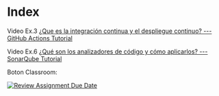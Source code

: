# Index

Video Ex.3 [¿Que es la integración continua y el despliegue continuo? --- GitHub Actions Tutorial](https://www.youtube.com/watch?v=SaRQfWQr4bI&ab_channel=MiquelM.E.)

Video Ex.6 [¿Qué son los analizadores de código y cómo aplicarlos? --- SonarQube Tutorial](https://www.youtube.com/watch?v=SdzvS5T7z9M&ab_channel=MiquelM.E.)




Boton Classroom:

[![Review Assignment Due Date](https://classroom.github.com/assets/deadline-readme-button-22041afd0340ce965d47ae6ef1cefeee28c7c493a6346c4f15d667ab976d596c.svg)](https://classroom.github.com/a/vDrr54Dh)
